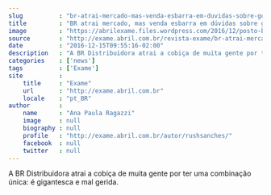 ```yaml
---
slug          : "br-atrai-mercado-mas-venda-esbarra-em-duvidas-sobre-governanca"
title         : "BR atrai mercado, mas venda esbarra em dúvidas sobre governança"
image         : "https://abrilexame.files.wordpress.com/2016/12/posto-br.jpg?quality=70&strip=all&w=680"
source        : "http://exame.abril.com.br/revista-exame/br-atrai-mercado-mas-venda-esbarra-em-duvidas-sobre-governanca/"
date          : "2016-12-15T09:55:16-02:00"
description   : "A BR Distribuidora atrai a cobiça de muita gente por ter uma combinação única: é gigantesca e mal gerida."
categories    : ['news']
tags          : ['Exame']
site          :
    title     : "Exame"
    url       : "http://exame.abril.com.br"
    locale    : "pt_BR"
author        :
    name      : "Ana Paula Ragazzi"
    image     : null
    biography : null
    profile   : "http://exame.abril.com.br/autor/rushsanches/"
    facebook  : null
    twitter   : null
---
```


A BR Distribuidora atrai a cobiça de muita gente por ter uma combinação única: é gigantesca e mal gerida.
